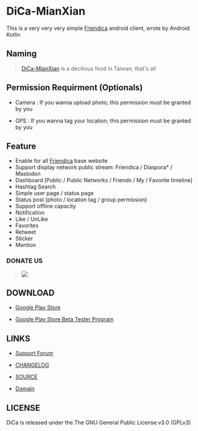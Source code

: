# DiCa-MianXian

This is a very very very simple [Friendica](https://friendi.ca)  android client, wrote by Android Kotlin

## Naming

> [DiCa-MianXian](https://scm-assets.constant.co/scm/unilever/e9dc924f238fa6cc29465942875fe8f0/5a4d6ace-5ec5-4034-b327-5b23958a787b.jpg) is a decilious food in Taiwan, that's all

## Permission Requirment (Optionals)

* Camera : If you wanna upload photo; this permission must be granted by you

* GPS : If you wanna tag your location; this permission must be granted by you


## Feature

* Enable for all [Friendica](https://friendi.ca) base website
* Support display network public stream: Friendica / Diaspora* / Mastodon
* Dashboard [Public / Public Networks / Friends / My / Favorite timeline]
* Hashtag Search
* Simple user page / status page
* Status post (photo / location tag / group permission)
* Support offline capacity
* Notification
* Like / UnLike
* Favorites
* Retweet
* Sticker
* Mention


### DONATE US

> [![](https://liberapay.com/assets/widgets/donate.svg)](https://liberapay.com/DiCa/donate)


## DOWNLOAD

* [Google Play Store](https://play.google.com/store/apps/details?id=cool.mixi.dica)
	
* [Google Play Store Beta Tester Program](https://play.google.com/apps/testing/cool.mixi.dica)

## LINKS

* [Support Forum](https://meld.de/profile/dica)

* [CHANGELOG](https://github.com/jasoncheng/dica/wiki/CHANGELOG)

* [SOURCE](https://github.com/jasoncheng/dica)

* [Domain](http://dica.mixi.cool)

## LICENSE

DiCa is released under the The GNU General Public License v3.0 (GPLv3)
